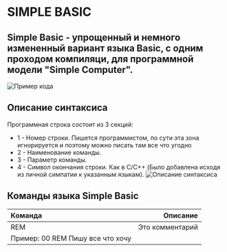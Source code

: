 # SIMPLE BASIC
Simple Basic - упрощенный и немного измененный вариант языка Basic, с одним проходом компиляци, для программной модели "Simple Computer". 
---
![Пример кода](https://ie.wampi.ru/2022/08/31/PRIMER-KODA-NA-Simple-Basic_1.jpg)
## Описание синтаксиса
Программная строка состоит из 3 секций:
- 1 - Номер строки. Пишется программистом, по сути эта зона игнорируется и поэтому можно писать там все что угодно
- 2 - Наименование команды.
- 3 - Параметр команды.
- 4 - Символ окончания строки. Как в C/C++ (Было добавлена исходя из личной симпатии к указанным языкам).
![Описание синтаксиса](https://im.wampi.ru/2022/08/31/PRIMER-KODA-NA-Simple-Basic_2.jpg)

## Команды языка Simple Basic
|Команда|Описание|
|:------|-------:|
|REM|Это комментарий
Пример: 00 REM Пишу все что хочу|
